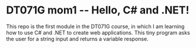 # DT071G mom1 -- Hello, C# and .NET!

This repo is the first module in the DT071G course, in which I am learning how to use C# and .NET to create web applications. This tiny program asks the user for a string input and returns a variable response.